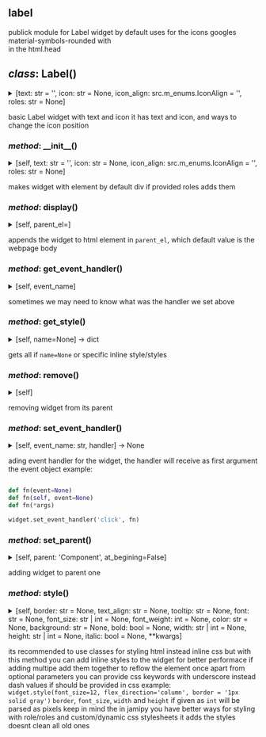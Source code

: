 ## label

publick module for Label widget
by default uses for the icons googles material-symbols-rounded
with <link href="https://fonts.googleapis.com/css2?family=Material+Symbols+Rounded" rel="stylesheet" />    
in the html.head

## *class*:  Label()

<details><summary>[text: str = '', icon: str = None, icon_align: src.m_enums.IconAlign = '', roles: str = None]</summary>


  ```python
class Label(Component):
    

    _el:Element = el_from_template(
{
    'tag_name':  'div',
    'roles':'label',
    'children': [
                    {
                    'tag_name':  'i',
                    'roles':'icon label-icon',
                    },
                    {
                    'tag_name':  'span',
                    'roles':'text label-text',
                    },
                ]
}
    )

    def __init__(self, text:str='', icon:str=None, icon_align:IconAlign=IconAlign.NONE, roles:str=None):
        
        el:Element = self._el.cloneNode(True)
        self._el = el
        
        children = el.children
        children[1].textContent = text
        
        if icon:
            children[0].textContent = icon
        if icon_align:
            self.icon_align = icon_align

        if roles:
            self.roles = roles

    @property
    def text(self)->str:
        
        return self._el.children[1].textContent
    
    @text.setter
    def text(self, text:str):
        
        self._el.children[1].textContent = text

    @property
    def icon(self)->str:
        
        return self._el.children[0].textContent
    
    @icon.setter
    def icon(self, char:str):
        
        self._el.children[0].textContent = char


    @property
    def icon_align(self):
        
        return self._el.dataset.flexDirection

    @icon_align.setter
    def icon_align(self, align:str|IconAlign):
        
        self._el.dataset.flexDirection = align

  ```


</details>


basic Label widget with text and icon
it has text and icon, and ways to change the icon position


### *method*:  \_\_init\_\_()

<details><summary>[self, text: str = '', icon: str = None, icon_align: src.m_enums.IconAlign = '', roles: str = None]</summary>


  ```python
    def __init__(self, text:str='', icon:str=None, icon_align:IconAlign=IconAlign.NONE, roles:str=None):
        
        el:Element = self._el.cloneNode(True)
        self._el = el
        
        children = el.children
        children[1].textContent = text
        
        if icon:
            children[0].textContent = icon
        if icon_align:
            self.icon_align = icon_align

        if roles:
            self.roles = roles

  ```


</details>


makes widget with element by default div
if provided roles adds them


### *method*:  display()

<details><summary>[self, parent_el=<MagicMock name='mock.document.body' id='4342758912'>]</summary>


  ```python
    def display(self, parent_el=document.body):
        
        parent_el.append(self._el)
        return self

  ```


</details>


appends the widget to html element in `parent_el`,
which default value is the webpage body


### *method*:  get\_event\_handler()

<details><summary>[self, event_name]</summary>


  ```python
    def get_event_handler(self, event_name):
        
        return getattr(self._el, f'on{event_name}', None)

  ```


</details>


sometimes we may need to know what was the handler we set above


### *method*:  get\_style()

<details><summary>[self, name=None] ->  dict</summary>


  ```python
    def get_style(self, name=None)->dict:
        
        styles:str = self.el.style.cssText
        styles = styles.split(';')
        result = {}
        for style in styles:
            style = style.split(':')
            result[style[0]] = style[1]

        return result if name == None else result.get(name, {})

  ```


</details>


gets all if `name=None` or specific inline style/styles


### *method*:  remove()

<details><summary>[self]</summary>


  ```python
    def remove(self):
        
        self._el.remove()

  ```


</details>


removing widget from its parent


### *method*:  set\_event\_handler()

<details><summary>[self, event_name: str, handler] ->  None</summary>


  ```python
    def set_event_handler(self, event_name:str, handler)->None:
        
        setattr(self._el, f'on{event_name}', handler)

  ```


</details>


ading event handler for the widget, the handler will receive as first argument the event object
example:

```python

def fn(event=None)
def fn(self, event=None)
def fn(*args)

widget.set_event_handler('click', fn)

```


### *method*:  set\_parent()

<details><summary>[self, parent: 'Component', at_begining=False]</summary>


  ```python
    def set_parent(self, parent:'Component', at_begining=False):
        
        if at_begining == False:
            parent._el.append(self._el)
        else:
            parent._el.prepend(self._el)

  ```


</details>


adding widget to parent one


### *method*:  style()

<details><summary>[self, border: str = None, text_align: str = None, tooltip: str = None, font: str = None, font_size: str | int = None, font_weight: int = None, color: str = None, background: str = None, bold: bool = None, width: str | int = None, height: str | int = None, italic: bool = None, **kwargs]</summary>


  ```python
    def style(self, border:str=None, text_align:str=None, tooltip:str=None, font:str=None, font_size:str|int=None, font_weight:int=None, color:str=None, background:str=None, bold:bool=None, width:str|int=None, height:str|int=None, italic:bool=None, **kwargs):
        
        style = self._el.style
        
        css = {
            'font-weight': font_weight if bold == None else f"{'bold' if bold == True else 'unset'}",
            'color': color,
            'width': width if isinstance(width, str) else f'{width}px',
            'height': height if isinstance(height, str) else f'{height}px',
            'font_family':font,
            'font-size':font_size,
            'title':tooltip,
            'background-color':background,
            'font-style':italic,
            'text-align':text_align,
            'border' : f'{border}px solid' if isinstance(border, int) else border

        }
   
        for k,v in kwargs.items():
            css[k.replace('_', '-')] = v
        
        print(css)
        style.cssText += ';'.join([f'{k}:{v}' for k,v in css.items() if v!=None])
        return self

  ```


</details>


its recommended to use classes for styling html instead inline css
but with this method you can add inline styles to the widget
for better performace if adding multipe add them together to reflow the element once
apart from optional parameters you can provide css keywords with underscore instead dash
values if should be provided in css example:
`widget.style(font_size=12, flex_direction='column', border = '1px solid gray')`
`border`, `font_size`, `width` and `height` if given as `int` will be parsed as pixels
keep in mind the in jamipy you have better ways for styling with role/roles and custom/dynamic css stylesheets
it adds the styles doesnt clean all old ones






